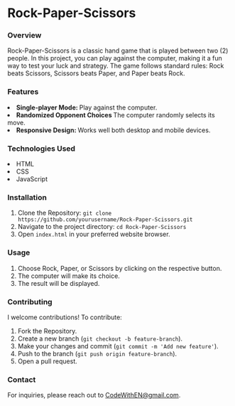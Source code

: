 # Rock-Paper-Scissors
<h3>Overview</h3>
Rock-Paper-Scissors is a classic hand game that is played between two (2) people. In this project, you can play against the computer, making it a fun way to test your luck and strategy. The game follows standard rules: Rock beats Scissors, Scissors beats Paper, and Paper beats Rock.

<h3>Features</h3>
<li><b>Single-player Mode: </b>Play against the computer.</li>
<li><b>Randomized Opponent Choices </b>The computer randomly selects its move.</li>
<li><b>Responsive Design: </b>Works well both desktop and mobile devices.</li>

<h3>Technologies Used</h3>
<li>HTML</li>
<li>CSS</li>
<li>JavaScript</li>

<h3>Installation</h3>
<ol>
  <li>Clone the Repository: <code>git clone https://github.com/yourusername/Rock-Paper-Scissors.git</code></li>
  <li>Navigate to the project directory: <code>cd Rock-Paper-Scissors</code></li>
  <li>Open <code>index.html</code> in your preferred website browser.</li>
</ol>

<h3>Usage</h3>
<ol>
  <li>Choose Rock, Paper, or Scissors by clicking on the respective button.</li>
  <li>The computer will make its choice.</li>
  <li>The result will be displayed.</li>
</ol>

<h3>Contributing</h3>
<p>I welcome contributions! To contribute:</p>
<ol>
  <li>Fork the Repository.</li>
  <li>Create a new branch (<code>git checkout -b feature-branch</code>).</li>
  <li>Make your changes and commit (<code>git commit -m 'Add new feature'</code>).</li>
  <li>Push to the branch (<code>git push origin feature-branch</code>).</li>
  <li>Open a pull request.</li>
</ol>

<h3>Contact</h3>
For inquiries, please reach out to <a href="mailto:CodeWithEN@gmail.com">CodeWithEN@gmail.com</a>.
